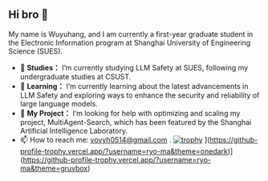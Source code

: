 ## Hi bro 👋

My name is Wuyuhang, and I am currently a first-year graduate student in the Electronic Information program at Shanghai University of Engineering Science (SUES).

- 🔭 **Studies：** I’m currently studying LLM Safety at SUES, following my undergraduate studies at CSUST.
- 🌱 **Learning：** I’m currently learning about the latest advancements in LLM Safety and exploring ways to enhance the security and reliability of large language models.
- 🤔 **My Project：** I’m looking for help with optimizing and scaling my project, MultiAgent-Search, which has been featured by the Shanghai Artificial Intelligence Laboratory.
- 📫 How to reach me: [vovyh0514@gmail.com](mailto:your-email@example.com) .
[![trophy](https://github-profile-trophy.vercel.app/?username=Wuyuhang11)](https://github.com/ryo-ma/github-profile-trophy)
](https://github-profile-trophy.vercel.app/?username=ryo-ma&theme=onedark)](https://github-profile-trophy.vercel.app/?username=ryo-ma&theme=gruvbox)
